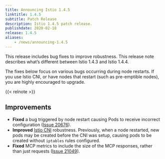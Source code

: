 ```yaml
---
title: Announcing Istio 1.4.5
linktitle: 1.4.5
subtitle: Patch Release
description: Istio 1.4.5 patch release.
publishdate: 2020-02-18
release: 1.4.5
aliases:
    - /news/announcing-1.4.5
---
```


This release includes bug fixes to improve robustness. This release note describes what’s different between Istio 1.4.3 and Istio 1.4.4.

The fixes below focus on various bugs occurring during node restarts. If you use Istio CNI, or have nodes that restart (such as pre-emptible nodes), you are highly encouraged to upgrade.

{{< relnote >}}

## Improvements

- **Fixed** a bug triggered by node restart causing Pods to receive incorrect configuration ([Issue 20676](https://github.com/istio/istio/issues/20676)).
- **Improved** [Istio CNI](https://istio.io/docs/setup/additional-setup/cni/) robustness. Previously, when a node restarted, new pods may be created before the CNI was setup, causing pods to be created without `iptables` rules configured.
- **Fixed** MCP metrics to include the size of the MCP responses, rather than just requests ([Issue 21049](https://github.com/istio/istio/issues/21049)).
